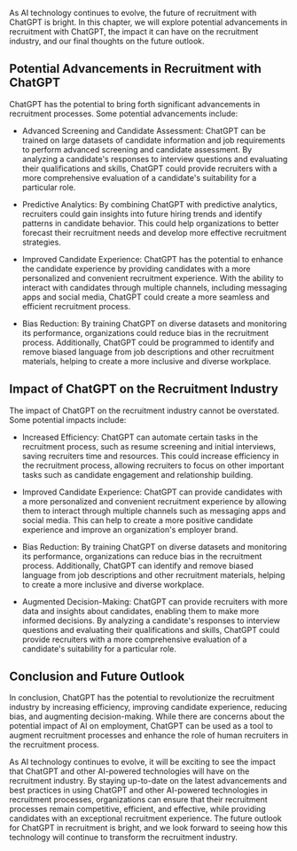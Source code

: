 
As AI technology continues to evolve, the future of recruitment with ChatGPT is bright. In this chapter, we will explore potential advancements in recruitment with ChatGPT, the impact it can have on the recruitment industry, and our final thoughts on the future outlook.

Potential Advancements in Recruitment with ChatGPT
--------------------------------------------------

ChatGPT has the potential to bring forth significant advancements in recruitment processes. Some potential advancements include:

* Advanced Screening and Candidate Assessment: ChatGPT can be trained on large datasets of candidate information and job requirements to perform advanced screening and candidate assessment. By analyzing a candidate's responses to interview questions and evaluating their qualifications and skills, ChatGPT could provide recruiters with a more comprehensive evaluation of a candidate's suitability for a particular role.

* Predictive Analytics: By combining ChatGPT with predictive analytics, recruiters could gain insights into future hiring trends and identify patterns in candidate behavior. This could help organizations to better forecast their recruitment needs and develop more effective recruitment strategies.

* Improved Candidate Experience: ChatGPT has the potential to enhance the candidate experience by providing candidates with a more personalized and convenient recruitment experience. With the ability to interact with candidates through multiple channels, including messaging apps and social media, ChatGPT could create a more seamless and efficient recruitment process.

* Bias Reduction: By training ChatGPT on diverse datasets and monitoring its performance, organizations could reduce bias in the recruitment process. Additionally, ChatGPT could be programmed to identify and remove biased language from job descriptions and other recruitment materials, helping to create a more inclusive and diverse workplace.

Impact of ChatGPT on the Recruitment Industry
---------------------------------------------

The impact of ChatGPT on the recruitment industry cannot be overstated. Some potential impacts include:

* Increased Efficiency: ChatGPT can automate certain tasks in the recruitment process, such as resume screening and initial interviews, saving recruiters time and resources. This could increase efficiency in the recruitment process, allowing recruiters to focus on other important tasks such as candidate engagement and relationship building.

* Improved Candidate Experience: ChatGPT can provide candidates with a more personalized and convenient recruitment experience by allowing them to interact through multiple channels such as messaging apps and social media. This can help to create a more positive candidate experience and improve an organization's employer brand.

* Bias Reduction: By training ChatGPT on diverse datasets and monitoring its performance, organizations can reduce bias in the recruitment process. Additionally, ChatGPT can identify and remove biased language from job descriptions and other recruitment materials, helping to create a more inclusive and diverse workplace.

* Augmented Decision-Making: ChatGPT can provide recruiters with more data and insights about candidates, enabling them to make more informed decisions. By analyzing a candidate's responses to interview questions and evaluating their qualifications and skills, ChatGPT could provide recruiters with a more comprehensive evaluation of a candidate's suitability for a particular role.

Conclusion and Future Outlook
-----------------------------

In conclusion, ChatGPT has the potential to revolutionize the recruitment industry by increasing efficiency, improving candidate experience, reducing bias, and augmenting decision-making. While there are concerns about the potential impact of AI on employment, ChatGPT can be used as a tool to augment recruitment processes and enhance the role of human recruiters in the recruitment process.

As AI technology continues to evolve, it will be exciting to see the impact that ChatGPT and other AI-powered technologies will have on the recruitment industry. By staying up-to-date on the latest advancements and best practices in using ChatGPT and other AI-powered technologies in recruitment processes, organizations can ensure that their recruitment processes remain competitive, efficient, and effective, while providing candidates with an exceptional recruitment experience. The future outlook for ChatGPT in recruitment is bright, and we look forward to seeing how this technology will continue to transform the recruitment industry.
